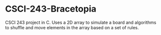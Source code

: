 # CSCI-243-Bracetopia
CSCI 243 project in C. Uses a 2D array to simulate a board and algorithms to shuffle and move elements in the array based on a set of rules.
